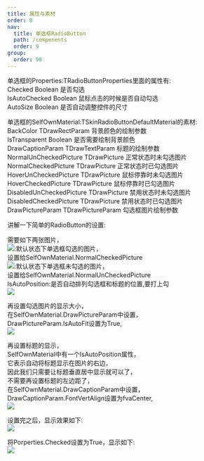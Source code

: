 ```yaml
---
title: 属性与素材
order: 0
nav:
  title: 单选框RadioButton
  path: /components
  order: 9
group:
  order: 90
---
```


单选框的Properties:TRadioButtonProperties里面的属性有:  
Checked	Boolean	是否勾选  
IsAutoChecked	Boolean	鼠标点击的时候是否自动勾选  
AutoSize	Boolean	是否自动调整控件的尺寸  



单选框的SelfOwnMaterial:TSkinRadioButtonDefaultMaterial的素材:  
BackColor	TDrawRectParam	背景颜色的绘制参数  
IsTransparent		Boolean 是否需要绘制背景颜色    
DrawCaptionParam	TDrawTextParam	标题的绘制参数    
NormalUnCheckedPicture	TDrawPicture	正常状态时未勾选图片  
NormalCheckedPicture	TDrawPicture	正常状态时已勾选图片  
HoverUnCheckedPicture	TDrawPicture	鼠标停靠时未勾选图片  
HoverCheckedPicture	TDrawPicture	鼠标停靠时已勾选图片  
DisabledUnCheckedPicture	TDrawPicture	禁用状态时未勾选图片  
DisabledCheckedPicture	TDrawPicture	禁用状态时已勾选图片  
DrawPictureParam	TDrawPictureParam	勾选框图片绘制参数  




讲解一下简单的RadioButton的设置:  
 
需要如下两张图片，  
![](http://www.orangeui.cn/orangeuiblog/OrangeUI/8.1.OrangeUI%E6%8E%A7%E4%BB%B6%E4%BD%BF%E7%94%A8%E8%AF%B4%E6%98%8E(%E5%8D%95%E9%80%89%E6%A1%86%E6%8E%A7%E4%BB%B6RadioButton)(%E7%A4%BA%E4%BE%8B1%20%E5%9F%BA%E6%9C%AC%E5%8A%9F%E8%83%BD).files/image001.png):默认状态下单选框勾选的图片，  
设置给SelfOwnMaterial.NormalCheckedPicture  
![](http://www.orangeui.cn/orangeuiblog/OrangeUI/8.1.OrangeUI%E6%8E%A7%E4%BB%B6%E4%BD%BF%E7%94%A8%E8%AF%B4%E6%98%8E(%E5%8D%95%E9%80%89%E6%A1%86%E6%8E%A7%E4%BB%B6RadioButton)(%E7%A4%BA%E4%BE%8B1%20%E5%9F%BA%E6%9C%AC%E5%8A%9F%E8%83%BD).files/image003.png):默认状态下单选框未勾选的图片，  
设置给SelfOwnMaterial.NormalUnCheckedPicture  
IsAutoPosition:是否自动排列勾选框和标题的位置,要打上勾  
![](http://www.orangeui.cn/orangeuiblog/OrangeUI/8.1.OrangeUI%E6%8E%A7%E4%BB%B6%E4%BD%BF%E7%94%A8%E8%AF%B4%E6%98%8E(%E5%8D%95%E9%80%89%E6%A1%86%E6%8E%A7%E4%BB%B6RadioButton)(%E7%A4%BA%E4%BE%8B1%20%E5%9F%BA%E6%9C%AC%E5%8A%9F%E8%83%BD).files/image005.png)

再设置勾选图片的显示大小，  
在SelfOwnMaterial.DrawPictureParam中设置，  
DrawPictureParam.IsAutoFit设置为True,  
![](http://www.orangeui.cn/orangeuiblog/OrangeUI/8.1.OrangeUI%E6%8E%A7%E4%BB%B6%E4%BD%BF%E7%94%A8%E8%AF%B4%E6%98%8E(%E5%8D%95%E9%80%89%E6%A1%86%E6%8E%A7%E4%BB%B6RadioButton)(%E7%A4%BA%E4%BE%8B1%20%E5%9F%BA%E6%9C%AC%E5%8A%9F%E8%83%BD).files/image007.png)


再设置标题的显示，  
SelfOwnMaterial中有一个IsAutoPosition属性，  
它表示自动将标题显示在图片的右边，  
因此我们只需要让标题垂直居中显示就可以了，  
不需要再设置标题的左边距了，  
在SelfOwnMaterial.DrawCaptionParam中设置，  
DrawCaptionParam.FontVertAlign设置为fvaCenter,  
![](http://www.orangeui.cn/orangeuiblog/OrangeUI/8.1.OrangeUI%E6%8E%A7%E4%BB%B6%E4%BD%BF%E7%94%A8%E8%AF%B4%E6%98%8E(%E5%8D%95%E9%80%89%E6%A1%86%E6%8E%A7%E4%BB%B6RadioButton)(%E7%A4%BA%E4%BE%8B1%20%E5%9F%BA%E6%9C%AC%E5%8A%9F%E8%83%BD).files/image009.png)


 
设置完之后，显示效果如下:  
![](http://www.orangeui.cn/orangeuiblog/OrangeUI/8.1.OrangeUI%E6%8E%A7%E4%BB%B6%E4%BD%BF%E7%94%A8%E8%AF%B4%E6%98%8E(%E5%8D%95%E9%80%89%E6%A1%86%E6%8E%A7%E4%BB%B6RadioButton)(%E7%A4%BA%E4%BE%8B1%20%E5%9F%BA%E6%9C%AC%E5%8A%9F%E8%83%BD).files/image011.png)


将Porperties.Checked设置为True，显示如下:  
![](http://www.orangeui.cn/orangeuiblog/OrangeUI/8.1.OrangeUI%E6%8E%A7%E4%BB%B6%E4%BD%BF%E7%94%A8%E8%AF%B4%E6%98%8E(%E5%8D%95%E9%80%89%E6%A1%86%E6%8E%A7%E4%BB%B6RadioButton)(%E7%A4%BA%E4%BE%8B1%20%E5%9F%BA%E6%9C%AC%E5%8A%9F%E8%83%BD).files/image013.png)



